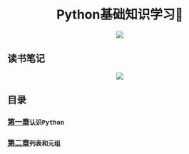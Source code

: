 

<h1 align="center">Python基础知识学习📖</h1>
<p align="center"><img src="https://timgsa.baidu.com/timg?image&quality=80&size=b9999_10000&sec=1506669838582&di=4b57f7829e28a8aa864dc4045fb60fae&imgtype=0&src=http%3A%2F%2Ffindicons.com%2Ffiles%2Ficons%2F2804%2Fplex%2F512%2Fpython.png" /></p>

## 读书笔记

<p align="center"><img src="https://timgsa.baidu.com/timg?image&quality=80&size=b10000_10000&sec=1506659882&di=ba82b5645202264affdbe39742fcccaf&src=http://img36.ddimg.cn/30/6/1456064706-1_e.jpg" /></p>

## 目录

### [第一章](https://github.com/TYRMars/PythonLearn/tree/master/Chapter01)`认识Python`
### [第二章](https://github.com/TYRMars/PythonLearn/tree/master/Chapter02)`列表和元组`
